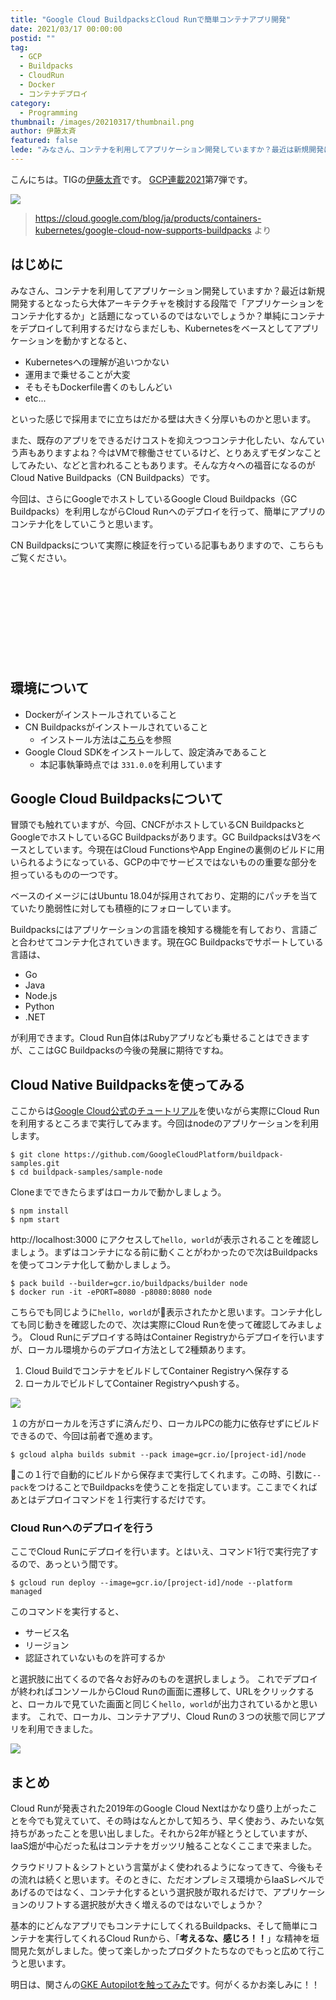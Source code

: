 ```yaml
---
title: "Google Cloud BuildpacksとCloud Runで簡単コンテナアプリ開発"
date: 2021/03/17 00:00:00
postid: ""
tag:
  - GCP
  - Buildpacks
  - CloudRun
  - Docker
  - コンテナデプロイ
category:
  - Programming
thumbnail: /images/20210317/thumbnail.png
author: 伊藤太斉
featured: false
lede: "みなさん、コンテナを利用してアプリケーション開発していますか？最近は新規開発になると大体アーキテクチャを検討する段階で「アプリケーションをコンテナ化するか」と話題になるのではないでしょうか？単純にコンテナをデプロイして利用するだけならまだしも、Kubernetesをベースとしてアプリケーションを動かすとなると..."
---
```

こんにちは。TIGの[伊藤太斉](https://twitter.com/kaedemalu)です。
[GCP連載2021](/articles/20210307)第7弾です。

<img src="/images/20210317/GCP_Containers_Kubernetes.png" loading="lazy">

> https://cloud.google.com/blog/ja/products/containers-kubernetes/google-cloud-now-supports-buildpacks より

## はじめに

みなさん、コンテナを利用してアプリケーション開発していますか？最近は新規開発するとなったら大体アーキテクチャを検討する段階で「アプリケーションをコンテナ化するか」と話題になっているのではないでしょうか？単純にコンテナをデプロイして利用するだけならまだしも、Kubernetesをベースとしてアプリケーションを動かすとなると、

- Kubernetesへの理解が追いつかない
- 運用まで乗せることが大変
- そもそもDockerfile書くのもしんどい
- etc...

といった感じで採用までに立ちはだかる壁は大きく分厚いものかと思います。

また、既存のアプリをできるだけコストを抑えつつコンテナ化したい、なんていう声もありますよね？今はVMで稼働させているけど、とりあえずモダンなことしてみたい、などと言われることもあります。そんな方々への福音になるのがCloud Native Buildpacks（CN Buildpacks）です。

今回は、さらにGoogleでホストしているGoogle Cloud Buildpacks（GC Buildpacks）を利用しながらCloud Runへのデプロイを行って、簡単にアプリのコンテナ化をしていこうと思います。

CN Buildpacksについて実際に検証を行っている記事もありますので、こちらもご覧ください。

<div class="iframely-embed"><div class="iframely-responsive" style="height: 140px; padding-bottom: 0;"><a href="https://future-architect.github.io/articles/20201002/index.html" data-iframely-url="//cdn.iframe.ly/api/iframe?url=https%3A%2F%2Ffuture-architect.github.io%2Farticles%2F20201002%2F&key=42622142e53a4cc5ab36703bcee5415f"></a></div></div>


## 環境について
- Dockerがインストールされていること
- CN Buildpacksがインストールされていること
    - インストール方法は[こちら](https://buildpacks.io/docs/tools/pack/)を参照
- Google Cloud SDKをインストールして、設定済みであること
    - 本記事執筆時点では `331.0.0`を利用しています

## Google Cloud Buildpacksについて

冒頭でも触れていますが、今回、CNCFがホストしているCN BuildpacksとGoogleでホストしているGC Buildpacksがあります。GC BuildpacksはV3をベースとしています。今現在はCloud FunctionsやApp Engineの裏側のビルドに用いられるようになっている、GCPの中でサービスではないものの重要な部分を担っているものの一つです。

ベースのイメージにはUbuntu 18.04が採用されており、定期的にパッチを当てていたり脆弱性に対しても積極的にフォローしています。

Buildpacksにはアプリケーションの言語を検知する機能を有しており、言語ごと合わせてコンテナ化されていきます。現在GC Buildpacksでサポートしている言語は、

- Go
- Java
- Node.js
- Python
- .NET

が利用できます。Cloud Run自体はRubyアプリなども乗せることはできますが、ここはGC Buildpacksの今後の発展に期待ですね。

## Cloud Native Buildpacksを使ってみる
ここからは[Google Cloud公式のチュートリアル](https://github.com/GoogleCloudPlatform/buildpack-samples)を使いながら実際にCloud Runを利用するところまで実行してみます。今回はnodeのアプリケーションを利用します。

```shell
$ git clone https://github.com/GoogleCloudPlatform/buildpack-samples.git
$ cd buildpack-samples/sample-node
```
Cloneまでできたらまずはローカルで動かしましょう。

```shell
$ npm install
$ npm start
```
http://localhost:3000 にアクセスして`hello, world`が表示されることを確認しましょう。まずはコンテナになる前に動くことがわかったので次はBuildpacksを使ってコンテナ化して動かしましょう。

```shell
$ pack build --builder=gcr.io/buildpacks/builder node
$ docker run -it -ePORT=8080 -p8080:8080 node
```
こちらでも同じように`hello, world`が表示されたかと思います。コンテナ化しても同じ動きを確認したので、次は実際にCloud Runを使って確認してみましょう。
Cloud Runにデプロイする時はContainer Registryからデプロイを行いますが、ローカル環境からのデプロイ方法として2種類あります。

1. Cloud BuildでコンテナをビルドしてContainer Registryへ保存する
2. ローカルでビルドしてContainer Registryへpushする。

<img src="/images/20210317/builcpack.png" loading="lazy">

１の方がローカルを汚さずに済んだり、ローカルPCの能力に依存せずにビルドできるので、今回は前者で進めます。

```shell
$ gcloud alpha builds submit --pack image=gcr.io/[project-id]/node
```

この１行で自動的にビルドから保存まで実行してくれます。この時、引数に`--pack`をつけることでBuildpacksを使うことを指定しています。ここまでくればあとはデプロイコマンドを１行実行するだけです。

### Cloud Runへのデプロイを行う
ここでCloud Runにデプロイを行います。とはいえ、コマンド1行で実行完了するので、あっという間です。

```shell
$ gcloud run deploy --image=gcr.io/[project-id]/node --platform managed
```

このコマンドを実行すると、

- サービス名
- リージョン
- 認証されていないものを許可するか

と選択肢に出てくるので各々お好みのものを選択しましょう。
これでデプロイが終わればコンソールからCloud Runの画面に遷移して、URLをクリックすると、ローカルで見ていた画面と同じく`hello, world`が出力されているかと思います。
これで、ローカル、コンテナアプリ、Cloud Runの３つの状態で同じアプリを利用できました。

<img src="/images/20210317/image.png" loading="lazy">


## まとめ

Cloud Runが発表された2019年のGoogle Cloud Nextはかなり盛り上がったことを今でも覚えていて、その時はなんとかして知ろう、早く使おう、みたいな気持ちがあったことを思い出しました。それから2年が経とうとしていますが、IaaS畑が中心だった私はコンテナをガッツリ触ることなくここまで来ました。

クラウドリフト＆シフトという言葉がよく使われるようになってきて、今後もその流れは続くと思います。そのときに、ただオンプレミス環境からIaaSレベルであげるのではなく、コンテナ化するという選択肢が取れるだけで、アプリケーションのリフトする選択肢が大きく増えるのではないでしょうか？

基本的にどんなアプリでもコンテナにしてくれるBuildpacks、そして簡単にコンテナを実行してくれるCloud Runから、「**考えるな、感じろ！！**」な精神を垣間見た気がしました。使って楽しかったプロダクトたちなのでもっと広めて行こうと思います。

明日は、関さんの[GKE Autopilotを触ってみた](/articles/20210318/)です。何がくるかお楽しみに！！
